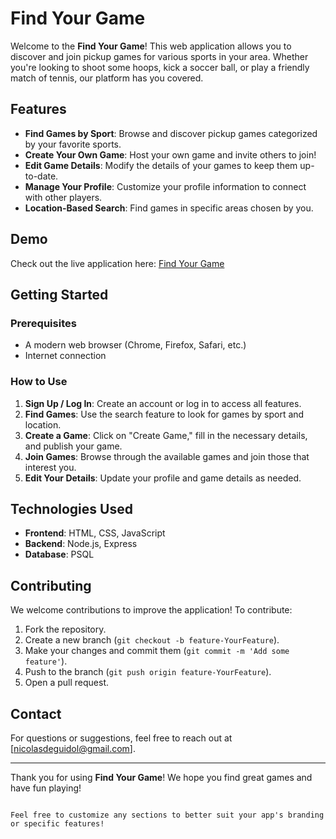 # Find Your Game

Welcome to the **Find Your Game**! This web application allows you to discover and join pickup games for various sports in your area. Whether you're looking to shoot some hoops, kick a soccer ball, or play a friendly match of tennis, our platform has you covered.

## Features

- **Find Games by Sport**: Browse and discover pickup games categorized by your favorite sports.
- **Create Your Own Game**: Host your own game and invite others to join!
- **Edit Game Details**: Modify the details of your games to keep them up-to-date.
- **Manage Your Profile**: Customize your profile information to connect with other players.
- **Location-Based Search**: Find games in specific areas chosen by you.

## Demo

Check out the live application here: [Find Your Game](https://project2-crud-app.onrender.com/)

## Getting Started

### Prerequisites

- A modern web browser (Chrome, Firefox, Safari, etc.)
- Internet connection

### How to Use

1. **Sign Up / Log In**: Create an account or log in to access all features.
2. **Find Games**: Use the search feature to look for games by sport and location.
3. **Create a Game**: Click on "Create Game," fill in the necessary details, and publish your game.
4. **Join Games**: Browse through the available games and join those that interest you.
5. **Edit Your Details**: Update your profile and game details as needed.

## Technologies Used

- **Frontend**: HTML, CSS, JavaScript
- **Backend**: Node.js, Express
- **Database**: PSQL

## Contributing

We welcome contributions to improve the application! To contribute:

1. Fork the repository.
2. Create a new branch (`git checkout -b feature-YourFeature`).
3. Make your changes and commit them (`git commit -m 'Add some feature'`).
4. Push to the branch (`git push origin feature-YourFeature`).
5. Open a pull request.


## Contact

For questions or suggestions, feel free to reach out at [nicolasdeguidol@gmail.com].

---

Thank you for using **Find Your Game**! We hope you find great games and have fun playing!
```

Feel free to customize any sections to better suit your app's branding or specific features!
